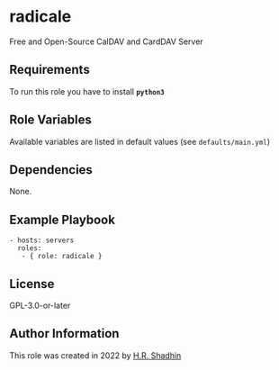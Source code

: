 # radicale

Free and Open-Source CalDAV and CardDAV Server

## Requirements

To run this role you have to install **`python3`**

## Role Variables

Available variables are listed in default values (see `defaults/main.yml`)

## Dependencies

None.

## Example Playbook

    - hosts: servers
      roles:
       - { role: radicale }

## License

GPL-3.0-or-later

## Author Information

This role was created in 2022 by [H.R. Shadhin](https://hrshadhin.me)
